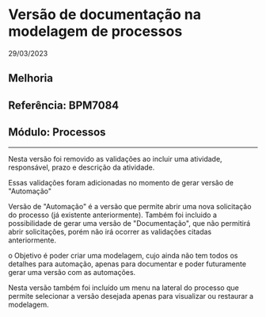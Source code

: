 # Versão de documentação na modelagem de processos
29/03/2023
## Melhoria
## Referência: BPM7084
## Módulo: Processos
***

Nesta versão foi removido as validações ao incluir uma atividade, responsável, prazo e descrição da atividade.

Essas validações foram adicionadas no momento de gerar versão de "Automação"

Versão de "Automação" é a versão que permite abrir uma nova solicitação do processo (já existente anteriormente).
Também foi incluido a possibilidade de gerar uma versão de "Documentação", que não permitirá abrir solicitações, porém não irá ocorrer as validações citadas anteriormente.

o Objetivo é poder criar uma modelagem, cujo ainda não tem todos os detalhes para automação, apenas para documentar e poder futuramente gerar uma versão com as automações.

Nesta versão também foi incluído um menu na lateral do processo que permite selecionar a versão desejada apenas para visualizar ou restaurar a modelagem.